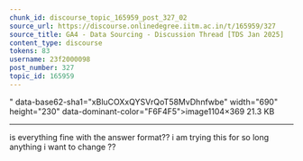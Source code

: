 ```yaml
---
chunk_id: discourse_topic_165959_post_327_02
source_url: https://discourse.onlinedegree.iitm.ac.in/t/165959/327
source_title: GA4 - Data Sourcing - Discussion Thread [TDS Jan 2025]
content_type: discourse
tokens: 83
username: 23f2000098
post_number: 327
topic_id: 165959
---
```


" data-base62-sha1="xBluCOXxQYSVrQoT58MvDhnfwbe" width="690" height="230" data-dominant-color="F6F4F5">image1104×369 21.3 KB

---

is everything fine with the answer format?? i am trying this for so long anything i want to change ??
